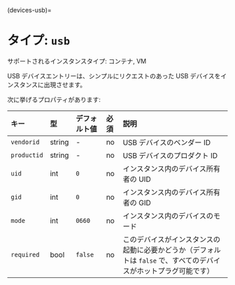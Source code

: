 (devices-usb)=
# タイプ: `usb`

サポートされるインスタンスタイプ: コンテナ, VM

USB デバイスエントリーは、シンプルにリクエストのあった USB デバイスをインスタンスに出現させます。

次に挙げるプロパティがあります:

キー        | 型     | デフォルト値 | 必須 | 説明
:--         | :--    | :--          | :--  | :--
`vendorid`  | string | -            | no   | USB デバイスのベンダー ID
`productid` | string | -            | no   | USB デバイスのプロダクト ID
`uid`       | int    | `0`          | no   | インスタンス内のデバイス所有者の UID
`gid`       | int    | `0`          | no   | インスタンス内のデバイス所有者の GID
`mode`      | int    | `0660`       | no   | インスタンス内のデバイスのモード
`required`  | bool   | `false`      | no   | このデバイスがインスタンスの起動に必要かどうか（デフォルトは `false` で、すべてのデバイスがホットプラグ可能です）
